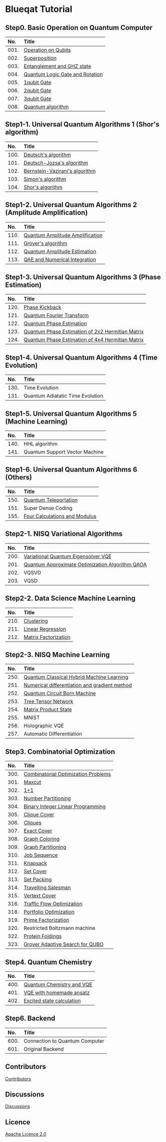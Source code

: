 Blueqat Tutorial
====================

Step0. Basic Operation on Quantum Computer
--------------------

|No.|Title|
|:---|:---|
|001.|<a href="tutorial/001_qubit.ipynb">Operation on Qubits</a>|
|002.|<a href="tutorial/002_superposition.ipynb">Superposition</a>|
|003.|<a href="tutorial/003_entanglement.ipynb">Entanglement and GHZ state</a>|
|004.|<a href="tutorial/004_gate.ipynb">Quantum Logic Gate and Rotation</a>|
|005.|<a href="tutorial/005_1gate.ipynb">1qubit Gate</a>|
|006.|<a href="tutorial/006_2gate.ipynb">2qubit Gate</a>|
|007.|<a href="tutorial/007_3gate.ipynb">3qubit Gate</a>|
|008.|<a href="tutorial/008_quantum_algorithm.ipynb">Quantum algorithm</a>|

Step1-1. Universal Quantum Algorithms 1 (Shor's algorithm)
--------------------

|No.|Title|
|:---|:---|
|100.|<a href="tutorial/100_deutsch.ipynb">Deutsch's algorithm</a>|
|101.|<a href="tutorial/101_deutsch-jozsa.ipynb">Deutsch-Jozsa's algorithm</a>|
|102.|<a href="tutorial/102_bernstein-vazirani.ipynb">Bernstein-Vazirani's algorithm</a>|
|103.|<a href="tutorial/103_simon.ipynb">Simon's algorithm</a>|
|104.|<a href="tutorial/104_shor.ipynb">Shor's algorithm</a>|

Step1-2. Universal Quantum Algorithms 2 (Amplitude Amplification)
--------------------

|No.|Title|
|:---|:---|
|110.|<a href="tutorial/110_amplitude_amplification.ipynb">Quantum Amplitude Amplification</a>|
|111.|<a href="tutorial/111_grover.ipynb">Grover's algorithm</a>|
|112.|<a href="tutorial/112_amplitude_estimation.ipynb">Quantum Amplitude Estimation</a>|
|113.|<a href="tutorial/113_qae_numerical_integration.ipynb">QAE and Numerical Integration</a>|

Step1-3. Universal Quantum Algorithms 3 (Phase Estimation)
--------------------

|No.|Title|
|:---|:---|
|120.|<a href="tutorial/120_phase_kick_back.ipynb">Phase Kickback</a>|
|121.|<a href="tutorial/121_qft.ipynb">Quantum Fourier Transform</a>|
|122.|<a href="tutorial/122_pea.ipynb">Quantum Phase Estimation</a>|
|123.|<a href="tutorial/123_pea2.ipynb">Quantum Phase Estimation of 2x2 Hermitian Matrix</a>|
|124.|<a href="tutorial/124_pea3.ipynb">Quantum Phase Estimation of 4x4 Hermitian Matrix</a>|

Step1-4. Universal Quantum Algorithms 4 (Time Evolution)
--------------------

|No.|Title|
|:---|:---|
|130.|Time Evolution|
|131.|Quantum Adiatatic Time Evolution|

Step1-5. Universal Quantum Algorithms 5 (Machine Learning)
--------------------

|No.|Title|
|:---|:---|
|140.|HHL algorithm|
|141.|Quantum Support Vector Machine|

Step1-6. Universal Quantum Algorithms 6 (Others)
--------------------

|No.|Title|
|:---|:---|
|150.|<a href="tutorial/150_teleportation.ipynb">Quantum Teleportation</a>|
|151.|Super Dense Coding|
|155.|<a href="tutorial/155_four.ipynb">Four Calculations and Modulus</a>|

Step2-1. NISQ Variational Algorithms
--------------------

|No.|Title|
|:---|:---|
|200.|<a href="tutorial/200_vqe.ipynb">Variational Quantum Eigensolver VQE</a>|
|201.|<a href="tutorial/201_qaoa.ipynb">Quantum Approximate Optimization Algorithm QAOA</a>|
|202.|VQSVD|
|203.|VQSD|

Step2-2. Data Science Machine Learning
--------------------

|No.|Title|
|:---|:---|
|210.|<a href="tutorial/210_clustering.ipynb">Clustering</a>|
|211.|<a href="tutorial/211_linear_regression.ipynb">Linear Regression</a>|
|212.|<a href="tutorial/212_matrix_factorization.ipynb">Matrix Factorization</a>|


Step2-3. NISQ Machine Learning
--------------------

|No.|Title|
|:---|:---|
|250.|<a href="tutorial/250_quantum_classical_hybrid.ipynb">Quantum Classical Hybrid Machine Learning</a>|
|251.|<a href="tutorial/251_grad.ipynb">Numerical differentiation and gradient method</a>|
|252.|<a href="tutorial/252_qcbm.ipynb">Quantum Circuit Born Machine</a>|
|253.|<a href="tutorial/253_ttn.ipynb">Tree Tensor Network</a>|
|254.|<a href="tutorial/254_mps.ipynb">Matrix Product State</a>|
|255.|MNIST|
|256.|Holographic VQE|
|257.|Automatic Differentiation|

Step3. Combinatorial Optimization
--------------------

|No.|Title|
|:---|:---|
|300.|<a href="tutorial/300_cop.ipynb">Combinatorial Optimization Problems</a>|
|301.|<a href="tutorial/301_maxcut.ipynb">Maxcut</a>|
|302.|<a href="tutorial/302_oneplus.ipynb">1+1</a>|
|303.|<a href="tutorial/303_numberpartitioning.ipynb">Number Partitioning</a>|
|304.|<a href="tutorial/304_BIL.ipynb">Binary Integer Linear Programming</a>|
|305.|<a href="tutorial/305_cliquecover.ipynb">Clique Cover</a>|
|306.|<a href="tutorial/306_cliques.ipynb">Cliques</a>|
|307.|<a href="tutorial/307_exactcover.ipynb">Exact Cover</a>|
|308.|<a href="tutorial/308_graphcoloring.ipynb">Graph Coloring</a>|
|309.|<a href="tutorial/309_graphpartitioning.ipynb">Graph Partitioning</a>|
|310.|<a href="tutorial/310_jobsequencing.ipynb">Job Sequence</a>|
|311.|<a href="tutorial/311_knapsack.ipynb">Knapsack</a>|
|312.|<a href="tutorial/312_setcover.ipynb">Set Cover</a>|
|313.|<a href="tutorial/313_setpacking.ipynb">Set Packing</a>|
|314.|<a href="tutorial/314_tsp.ipynb">Travelling Salesman</a>|
|315.|<a href="tutorial/315_vertexcover.ipynb">Vertext Cover</a>|
|316.|<a href="tutorial/316_trafficflow.ipynb">Traffic Flow Optimization</a>|
|318.|<a href="tutorial/318_portfolio.ipynb">Portfolio Optimization</a>|
|319.|<a href="tutorial/319_factorization.ipynb">Prime Factorization</a>|
|320.|Restricted Boltzmann machine|
|322.|<a href="tutorial/322_protein.ipynb">Protein Foldings</a>|
|323.|<a href="tutorial/323_grover_adaptive_qubo.ipynb">Grover Adaptive Search for QUBO</a>|

Step4. Quantum Chemistry
--------------------

|No.|Title|
|:---|:---|
|400.|<a href="tutorial/400_chemistry.ipynb">Quantum Chemistry and VQE</a>|
|401.|<a href="tutorial/401_homemadeansatz.ipynb">VQE with homemade ansatz</a>|
|402.|<a href="tutorial/402_excitedstate.ipynb">Excited state calculation</a>|

Step6. Backend 
--------------------

|No.|Title|
|:---|:---|
|600.|Connection to Quantum Computer|
|601.|Original Backend|

Contributors
----------
<a href="https://github.com/Blueqat/Blueqat-tutorials/graphs/contributors" target="_blank">Contributors</a>

Discussions
----------
<a href="https://github.com/Blueqat/blueqat-tutorials/discussions" target="_blank">Discussions</a>

Licence
----------
<a href="https://github.com/Blueqat/blueqat-tutorials/blob/master/LICENSE">Apache Licence 2.0</a>

